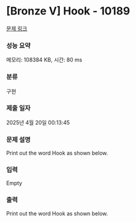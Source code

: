 # [Bronze V] Hook - 10189 

[문제 링크](https://www.acmicpc.net/problem/10189) 

### 성능 요약

메모리: 108384 KB, 시간: 80 ms

### 분류

구현

### 제출 일자

2025년 4월 20일 00:13:45

### 문제 설명

<p>Print out the word Hook as shown below.</p>

### 입력 

 Empty

### 출력 

 <p>Print out the word Hook as shown below.</p>

